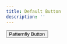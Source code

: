 ```yaml
---
title: Default Button
description: ''
---
```


<button type="button" class="pf-c-button">Patternfly Button</button>
